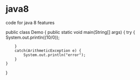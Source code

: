 # java8
code for java 8 features

public class Demo {
	public static void main(String[] args) {
		try {
			System.out.println((10/0));
			
		}
		catch(ArithmeticException e) {
			System.out.println("error");
		}
	}

}
